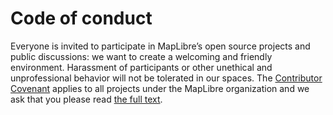 # Code of conduct

Everyone is invited to participate in MapLibre’s open source projects and public discussions: we want to create a welcoming and friendly environment. Harassment of participants or other unethical and unprofessional behavior will not be tolerated in our spaces. The [Contributor Covenant](http://contributor-covenant.org) applies to all projects under the MapLibre organization and we ask that you please read [the full text](http://contributor-covenant.org/version/1/2/0/).
